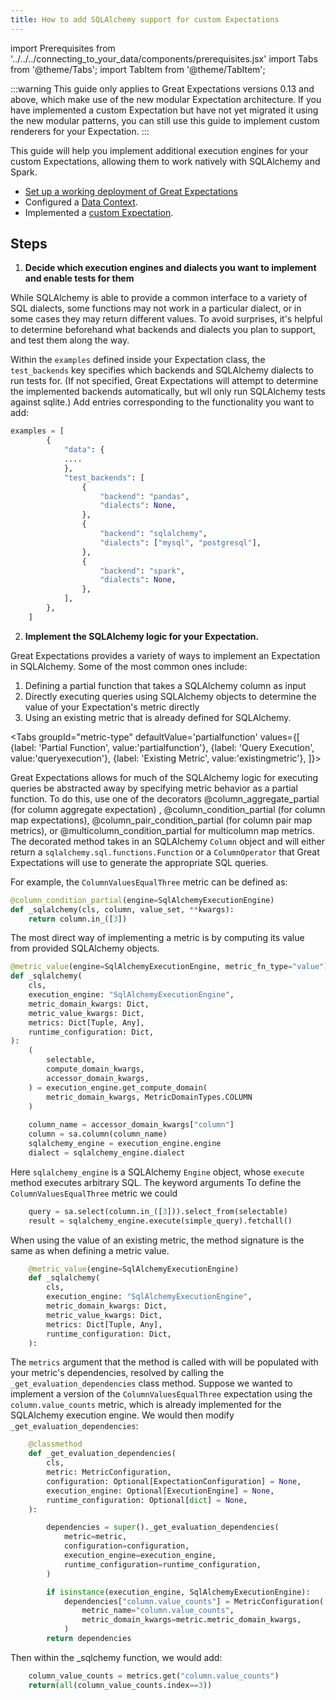 ```yaml
---
title: How to add SQLAlchemy support for custom Expectations
---
```

import Prerequisites from '../../../connecting_to_your_data/components/prerequisites.jsx'
import Tabs from '@theme/Tabs';
import TabItem from '@theme/TabItem';

:::warning
This guide only applies to Great Expectations versions 0.13 and above, which make use of the new modular Expectation architecture. If you have implemented a custom Expectation but have not yet migrated it using the new modular patterns, you can still use this guide to implement custom renderers for your Expectation.
:::

This guide will help you implement additional execution engines for your custom Expectations, allowing them to work natively with SQLAlchemy and Spark. 

<Prerequisites>

- [Set up a working deployment of Great Expectations](../../../tutorials/getting_started/intro.md)
- Configured a [Data Context](../../../tutorials/getting_started/initialize_a_data_context.md).
- Implemented a [custom Expectation](../../../guides/expectations/creating_custom_expectations/how_to_create_custom_expectations.md).
    
</Prerequisites>

Steps
-----

1. **Decide which execution engines and dialects you want to implement and enable tests for them**

While SQLAlchemy is able to provide a common interface to a variety of SQL dialects, some functions may not work in a particular dialect, or in some cases they may return different values. To avoid surprises, it's helpful to determine beforehand what backends and dialects you plan to support, and test them along the way. 

Within the `examples` defined inside your Expectation class, the `test_backends` key specifies which backends and SQLAlchemy dialects to run tests for. (If not specified, Great Expectations will attempt to determine the implemented backends automatically, but wll only run SQLAlchemy tests against sqlite.) Add entries corresponding to the functionality you want to add: 
    
````python
examples = [
        {
            "data": {
            ....
            },
            "test_backends": [
                {
                    "backend": "pandas",
                    "dialects": None,
                },
                {
                    "backend": "sqlalchemy",
                    "dialects": ["mysql", "postgresql"],
                },
                {
                    "backend": "spark",
                    "dialects": None,
                },
            ],
        },
    ]
````

2. **Implement the SQLAlchemy logic for your Expectation.**

Great Expectations provides a variety of ways to implement an Expectation in SQLAlchemy. Some of the most common ones include: 
1.  Defining a partial function that takes a SQLAlchemy column as input
2.  Directly executing queries using SQLAlchemy objects to determine the value of your Expectation's metric directly 
3.  Using an existing metric that is already defined for SQLAlchemy. 

<Tabs
  groupId="metric-type"
  defaultValue='partialfunction'
  values={[
  {label: 'Partial Function', value:'partialfunction'},
  {label: 'Query Execution', value:'queryexecution'},
  {label: 'Existing Metric', value:'existingmetric'},
  ]}>

<TabItem value="partialfunction">

Great Expectations allows for much of the SQLAlchemy logic for executing queries be abstracted away by specifying metric behavior as a partial function. To do this, use one of the decorators @column_aggregate_partial (for column aggregate expectation) , @column_condition_partial (for column map expectations),  @column_pair_condition_partial (for column pair map metrics), or @multicolumn_condition_partial for multicolumn map metrics. The decorated method takes in an SQLAlchemy `Column` object and will either return a `sqlalchemy.sql.functions.Function` or a `ColumnOperator` that Great Expectations will use to generate the appropriate SQL queries. 
    
For example, the `ColumnValuesEqualThree` metric can be defined as: 

````python
@column_condition_partial(engine=SqlAlchemyExecutionEngine)
def _sqlalchemy(cls, column, value_set, **kwargs):
    return column.in_([3])
````
    
</TabItem>
<TabItem value="queryexecution">

The most direct way of implementing a metric is by computing its value from provided SQLAlchemy objects. 
    
````python
@metric_value(engine=SqlAlchemyExecutionEngine, metric_fn_type="value")
def _sqlalchemy(
    cls,
    execution_engine: "SqlAlchemyExecutionEngine",
    metric_domain_kwargs: Dict,
    metric_value_kwargs: Dict,
    metrics: Dict[Tuple, Any],
    runtime_configuration: Dict,
):
    (
        selectable,
        compute_domain_kwargs,
        accessor_domain_kwargs,
    ) = execution_engine.get_compute_domain(
        metric_domain_kwargs, MetricDomainTypes.COLUMN
    )
    
    column_name = accessor_domain_kwargs["column"]
    column = sa.column(column_name)
    sqlalchemy_engine = execution_engine.engine
    dialect = sqlalchemy_engine.dialect
````
    
Here `sqlalchemy_engine` is a SQLAlchemy `Engine` object, whose `execute` method executes arbitrary SQL. The keyword arguments To define the `ColumnValuesEqualThree` metric we could 
````python
    query = sa.select(column.in_([3])).select_from(selectable)
    result = sqlalchemy_engine.execute(simple_query).fetchall()
````

</TabItem> 
<TabItem value="existingmetric">

When using the value of an existing metric, the method signature is the same as when defining a metric value. 
````python 
    @metric_value(engine=SqlAlchemyExecutionEngine)
    def _sqlalchemy(
        cls,
        execution_engine: "SqlAlchemyExecutionEngine",
        metric_domain_kwargs: Dict,
        metric_value_kwargs: Dict,
        metrics: Dict[Tuple, Any],
        runtime_configuration: Dict,
    ):
````    
    
The `metrics` argument that the method is called with will be populated with your metric's dependencies, resolved by calling the `_get_evaluation_dependencies` class method. Suppose we wanted to implement a version of the `ColumnValuesEqualThree` expectation using the `column.value_counts` metric, which is already implemented for the SQLAlchemy execution engine. We would then modify `_get_evaluation_dependencies`: 
    
````python 
    @classmethod
    def _get_evaluation_dependencies(
        cls,
        metric: MetricConfiguration,
        configuration: Optional[ExpectationConfiguration] = None,
        execution_engine: Optional[ExecutionEngine] = None,
        runtime_configuration: Optional[dict] = None,
    ):

        dependencies = super()._get_evaluation_dependencies(
            metric=metric,
            configuration=configuration,
            execution_engine=execution_engine,
            runtime_configuration=runtime_configuration,
        )

        if isinstance(execution_engine, SqlAlchemyExecutionEngine):
            dependencies["column.value_counts"] = MetricConfiguration(
                metric_name="column.value_counts",
                metric_domain_kwargs=metric.metric_domain_kwargs,
            )
        return dependencies    
````
Then within the _sqlchemy function, we would add: 

````python
    column_value_counts = metrics.get("column.value_counts")
    return(all(column_value_counts.index==3))
````

</TabItem>
</Tabs> 
